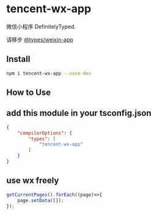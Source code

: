 # tencent-wx-app

微信小程序 DefinitelyTyped.

请移步 [@types/weixin-app](https://www.npmjs.com/package/@types/weixin-app)

## Install

```sh
npm i tencent-wx-app --save-dev
```

## How to Use

## add this module in your tsconfig.json

```json
{
	"compilerOptions": {
		"types": [
			"tencent-wx-app"
		]
	}
}
```

## use wx freely

```ts
getCurrentPages().forEach((page)=>{
	page.setData([]);
});
```
